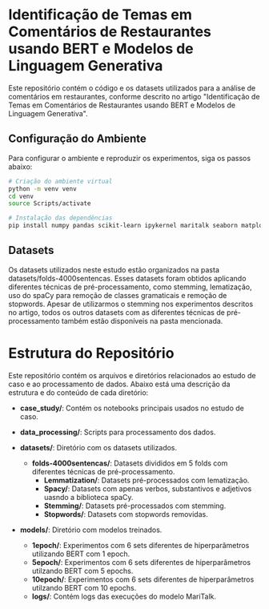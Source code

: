 # Identificação de Temas em Comentários de Restaurantes usando BERT e Modelos de Linguagem Generativa

Este repositório contém o código e os datasets utilizados para a análise de comentários em restaurantes, conforme descrito no artigo "Identificação de Temas em Comentários de Restaurantes usando BERT e Modelos de Linguagem Generativa".

## Configuração do Ambiente

Para configurar o ambiente e reproduzir os experimentos, siga os passos abaixo:

```bash
# Criação do ambiente virtual
python -m venv venv
cd venv
source Scripts/activate

# Instalação das dependências
pip install numpy pandas scikit-learn ipykernel maritalk seaborn matplotlib torch transformers python-dotenv
```

## Datasets

Os datasets utilizados neste estudo estão organizados na pasta datasets/folds-4000sentencas. Esses datasets foram obtidos aplicando diferentes técnicas de pré-processamento, como stemming, lematização, uso do spaCy para remoção de classes gramaticais e remoção de stopwords. Apesar de utilizarmos o stemming nos experimentos descritos no artigo, todos os outros datasets com as diferentes técnicas de pré-processamento também estão disponíveis na pasta mencionada.

# Estrutura do Repositório

Este repositório contém os arquivos e diretórios relacionados ao estudo de caso e ao processamento de dados. Abaixo está uma descrição da estrutura e do conteúdo de cada diretório:

- **case_study/**: Contém os notebooks principais usados no estudo de caso.

- **data_processing/**: Scripts para processamento dos dados.

- **datasets/**: Diretório com os datasets utilizados.

  - **folds-4000sentencas/**: Datasets divididos em 5 folds com diferentes técnicas de pré-processamento.
    - **Lemmatization/**: Datasets pré-processados com lematização.
    - **Spacy/**: Datasets com apenas verbos, substantivos e adjetivos uasndo a biblioteca spaCy.
    - **Stemming/**: Datasets pré-processados com stemming.
    - **Stopwords/**: Datasets com stopwords removidas.

- **models/**: Diretório com modelos treinados.
  - **1epoch/**: Experimentos com 6 sets diferentes de hiperparâmetros utilizando BERT com 1 epoch.
  - **5epoch/**: Experimentos com 6 sets diferentes de hiperparâmetros utilzando BERT com 5 epochs.
  - **10epoch/**: Experimentos com 6 sets diferentes de hiperparâmetros utilzando BERT com 10 epochs.
  - **logs/**: Contém logs das execuções do modelo MariTalk.
